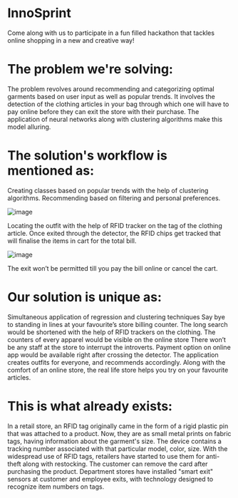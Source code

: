 # InnoSprint
Come along with us to participate in a fun filled hackathon that tackles online shopping in a new and creative way!

# The problem we're solving:

The problem revolves around recommending and categorizing optimal garments based on user input as well as popular trends. 
It involves the detection of the clothing articles in your bag through which one will have to pay online before they can exit the store with their purchase.
The application of neural networks along with clustering algorithms make this model alluring.

# The solution's workflow is mentioned as:

Creating classes based on popular trends with the help of clustering algorithms.
Recommending based on filtering and personal preferences.

![image](https://github.com/havoc7/AutoShop/assets/89507387/475bfb92-9022-4592-a21c-151be80010a4)

Locating the outfit with the help of RFID tracker on the tag of the clothing article. 
Once exited through the detector, the RFID chips get tracked that will finalise the items in cart for the total bill.

![image](https://github.com/havoc7/AutoShop/assets/89507387/419be5a2-ecea-4a0f-a245-8a421db1a29e)

The exit won’t be permitted till you pay the bill online or cancel the cart.

# Our solution is unique as:

Simultaneous application of regression and clustering techniques
Say bye to standing in lines at your favourite’s store billing counter. 
The long search would be shortened with the help of RFID trackers on the clothing. 
The counters of every apparel would be visible on the online store
There won’t be any staff at the store to interrupt the introverts.
Payment option on online app would be available right after crossing the detector.
The application creates outfits for everyone, and recommends accordingly.
Along with the comfort of an online store, the real life store helps you try on your favourite articles.

# This is what already exists:

In a retail store, an RFID tag originally came in the form of a rigid plastic pin that was attached to a product. Now, they are as small metal prints on fabric tags, having information about the garment's size.
The device contains a tracking number associated with that particular model, color, size.
With the widespread use of RFID tags, retailers have started to use them for anti-theft along with restocking. The customer can remove the card after purchasing the product.
Department stores have installed "smart exit" sensors at customer and employee exits, with technology designed to recognize item numbers on tags.



